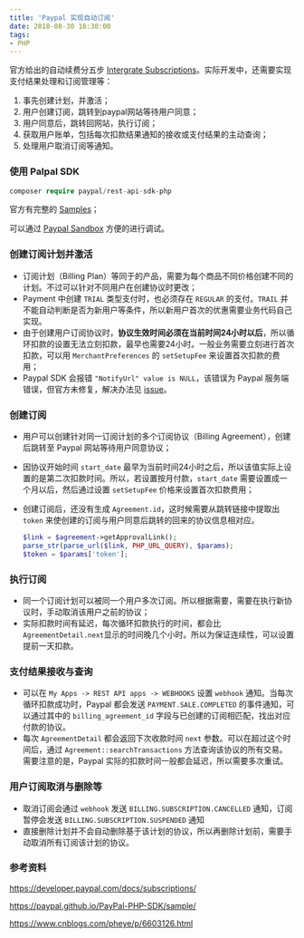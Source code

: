 ```yaml
---
title: 'Paypal 实现自动订阅'
date: 2018-08-30 16:30:00
tags: 
- PHP
---
```



官方给出的自动续费分五步 [Intergrate Subscriptions](https://developer.paypal.com/docs/subscriptions/integrate/integrate-steps/)。实际开发中，还需要实现支付结果处理和订阅管理等：

1. 事先创建计划，并激活；
2. 用户创建订阅，跳转到paypal网站等待用户同意；
3. 用户同意后，跳转回网站，执行订阅；
4. 获取用户账单，包括每次扣款结果通知的接收或支付结果的主动查询；
5. 处理用户取消订阅等通知。


<!--more-->


### 使用 Palpal SDK

``` php
composer require paypal/rest-api-sdk-php
```

官方有完整的 [Samples](https://paypal.github.io/PayPal-PHP-SDK/sample/#billing)；

可以通过 [Paypal Sandbox](https://www.sandbox.paypal.com/) 方便的进行调试。



### 创建订阅计划并激活

- 订阅计划（Billing Plan）等同于的产品，需要为每个商品不同价格创建不同的计划。不过可以针对不同用户在创建协议时更改；
- Payment 中创建 `TRIAL` 类型支付时，也必须存在 `REGULAR` 的支付。`TRAIL` 并不能自动判断是否为新用户等条件，所以新用户首次的优惠需要业务代码自己实现。
- 由于创建用户订阅协议时，**协议生效时间必须在当前时间24小时以后**，所以循环扣款的设置无法立刻扣款，最早也需要24小时。一般业务需要立刻进行首次扣款，可以用 `MerchantPreferences` 的 `setSetupFee` 来设置首次扣款的费用；
- Paypal SDK 会报错 `"NotifyUrl" value is NULL`，该错误为 Paypal 服务端错误，但官方未修复，解决办法见 [issue](https://github.com/paypal/PayPal-PHP-SDK/pull/1152/files)。



### 创建订阅

- 用户可以创建针对同一订阅计划的多个订阅协议（Billing Agreement），创建后跳转至 Paypal 网站等待用户同意协议；

- 因协议开始时间 `start_date` 最早为当前时间24小时之后，所以该值实际上设置的是第二次扣款时间。所以，若设置按月付款，`start_date` 需要设置成一个月以后，然后通过设置 `setSetupFee` 价格来设置首次扣款费用；

- 创建订阅后，还没有生成 `Agreement.id`，这时候需要从跳转链接中提取出 `token` 来使创建的订阅与用户同意后跳转的回来的协议信息相对应。

  ``` php
  $link = $agreement->getApprovalLink();
  parse_str(parse_url($link, PHP_URL_QUERY), $params);
  $token = $params['token'];
  ```



### 执行订阅

- 同一个订阅计划可以被同一个用户多次订阅。所以根据需要，需要在执行新协议时，手动取消该用户之前的协议；
- 实际扣款时间有延迟，每次循环扣款执行的时间，都会比`AgreementDetail.next`显示的时间晚几个小时。所以为保证连续性，可以设置提前一天扣款。



### 支付结果接收与查询

- 可以在 `My Apps -> REST API apps -> WEBHOOKS` 设置 `webhook` 通知。当每次循环扣款成功时，Paypal 都会发送 `PAYMENT.SALE.COMPLETED` 的事件通知，可以通过其中的 `billing_agreement_id` 字段与已创建的订阅相匹配，找出对应付款的协议。
- 每次 `AgreementDetail` 都会返回下次收款时间 `next` 参数。可以在超过这个时间后，通过 `Agreement::searchTransactions` 方法查询该协议的所有交易。需要注意的是，Paypal 实际的扣款时间一般都会延迟，所以需要多次重试。



### 用户订阅取消与删除等

- 取消订阅会通过 `webhook` 发送 `BILLING.SUBSCRIPTION.CANCELLED` 通知，订阅暂停会发送 `BILLING.SUBSCRIPTION.SUSPENDED` 通知
- 直接删除计划并不会自动删除基于该计划的协议，所以再删除计划前，需要手动取消所有订阅该计划的协议。



### 参考资料

<https://developer.paypal.com/docs/subscriptions/>

<https://paypal.github.io/PayPal-PHP-SDK/sample/>

<https://www.cnblogs.com/pheye/p/6603126.html>
